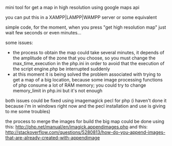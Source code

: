mini tool for get a map in high resolution using google maps api

you can put this in a XAMPP|LAMPP|WAMPP server or some equivalent

simple code, for the moment, when you press "get high resolution map" just wait few seconds or even minutes...

some issues:
  - the process to obtain the map could take several minutes, it depends of the amplitude of the zone that you choose, so you must change the max_time_execution in the php.ini in order to avoid that the execution of the script engine.php be interrupted suddenly
  - at this moment it is being solved the problem associated with trying to get a map of a big location, because some image processing functions of php consume a lot of RAM memory; you could try to change memory_limit in php.ini but it's not enough

both issues could be fixed using imagemagick pecl for php (i haven't done it because i'm in windows right now and the pecl installation and use is giving to me some troubles)

the process to merge the images for build the big map could be done using 
this: http://php.net/manual/en/imagick.appendimages.php
and this: http://stackoverflow.com/questions/5280813/how-do-you-append-images-that-are-already-created-with-appendimage
